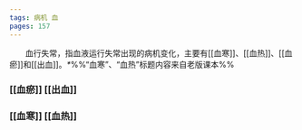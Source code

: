 ```yaml
---
tags: 病机 血
pages: 157
---
```

&emsp;&emsp;血行失常，指血液运行失常出现的病机变化，主要有[[血寒]]、[[血热]]、[[血瘀]]和[[出血]]。<dfn>\*</dfn>%%“血寒”、“血热”标题内容来自老版课本%%

### [[血瘀]] [[出血]]

### [[血寒]] [[血热]]